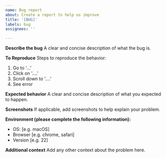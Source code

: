```yaml
---
name: Bug report
about: Create a report to help us improve
title: '[BUG]'
labels: bug
assignees: ''

---
```


**Describe the bug**
A clear and concise description of what the bug is.

**To Reproduce**
Steps to reproduce the behavior:
1. Go to '...'
2. Click on '....'
3. Scroll down to '....'
4. See error

**Expected behavior**
A clear and concise description of what you expected to happen.

**Screenshots**
If applicable, add screenshots to help explain your problem.

**Environment (please complete the following information):**
 - OS: [e.g. macOS]
 - Browser [e.g. chrome, safari]
 - Version [e.g. 22]

**Additional context**
Add any other context about the problem here.
